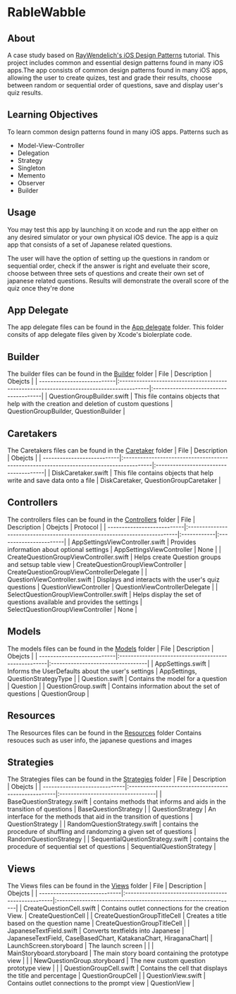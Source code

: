 # RableWabble

## About
A case study based on [RayWendelich's iOS Design Patterns](https://www.raywenderlich.com/books/design-patterns-by-tutorials/v3.0) tutorial. 
This project includes common and essential design patterns found in many iOS apps.The app consists of common design patterns found in many
iOS apps, allowing the user to create quizes, test and grade their results, choose between random or sequential order of questions, save and display
user's quiz results.

## Learning Objectives
To learn common design patterns found in many iOS apps. Patterns such as
* Model-View-Controller
* Delegation
* Strategy
* Singleton
* Memento
* Observer
* Builder

## Usage
You may test this app by launching it on xcode and run the app either on any desired simulator or your own physical iOS device.
The app is a quiz app that consists of a set of Japanese related questions. 

The user will have the option of setting up the questions in random or sequential order, 
check if the answer is right and eveluate their score, choose between three sets of questions and create their own set of japanese related questions.
Results will demonstrate the overall score of the quiz once they're done

## App Delegate
The app delegate files can be found in the [App delegate](https://github.com/GeorgeSolorio/RableWabble/tree/master/RableWabble/AppDelegate) folder.
This folder consits of app delegate files given by Xcode's biolerplate code. 

## Builder
The builder files can be found in the [Builder](https://github.com/GeorgeSolorio/RableWabble/tree/master/RableWabble/Builders) folder
| File                       | Description                                                                             | Obejcts                               |
| ---------------------------|:----------------------------------------------------------------------------------------|:--------------------------------------|
| QuestionGroupBuilder.swift | This file contains objects that help with the creation and deletion of custom questions | QuestionGroupBuilder, QuestionBuilder |

## Caretakers
The Caretakers files can be found in the [Caretaker](https://github.com/GeorgeSolorio/RableWabble/tree/master/RableWabble/Caretakers) folder
| File                       | Description                                                                             | Obejcts                               |
| ---------------------------|:----------------------------------------------------------------------------------------|:--------------------------------------|
| DiskCaretaker.swift        | This file contains objects that help write and save data onto a file                    | DiskCaretaker, QuestionGroupCaretaker |

## Controllers
The controllers files can be found in the [Controllers](https://github.com/GeorgeSolorio/RableWabble/tree/master/RableWabble/Controllers) folder
| File                       | Description                                                               | Obejcts     | Protocol               |
| ---------------------------|:--------------------------------------------------------------------------|:------------|:-----------------------|
| AppSettingsViewController.swift | Provides information about optional settings | AppSettingsViewController | None |
| CreateQuestionGroupViewController.swift | Helps create Question groups and setsup table view | CreateQuestionGroupViewController | CreateQuestionGroupViewControllerDelegate |
| QuestionViewController.swift | Displays and interacts with the user's quiz questions | QuestionViewController | QuestionViewControllerDelegate |
| SelectQuestionGroupViewController.swift | Helps display the set of questions available and provides the settings | SelectQuestionGroupViewController | None |

## Models
The models files can be found in the [Models](https://github.com/GeorgeSolorio/RableWabble/tree/master/RableWabble/Models) folder
| File                       | Description                                         | Obejcts                           |
| ---------------------------|:----------------------------------------------------|:----------------------------------|
| AppSettings.swift          |  Informs the UserDefaults about the user's settings | AppSettings, QuestionStrategyType |
| Question.swift             |  Contains the model for a question                  | Question                          |
| QuestionGroup.swift        |  Contains information about the set of questions    | QuestionGroup                     |

## Resources
The Resources files can be found in the [Resources](https://github.com/GeorgeSolorio/RableWabble/tree/master/RableWabble/Resources) folder
Contains resouces such as user info, the japanese questions and images

## Strategies
The Strategies files can be found in the [Strategies](https://github.com/GeorgeSolorio/RableWabble/tree/master/RableWabble/Strategies) folder
| File                         | Description                                         | Obejcts                           |
| -----------------------------|:----------------------------------------------------|:----------------------------------|
| BaseQuestionStrategy.swift   |  contains methods that informs and aids in the transition of questions     | BaseQuestionStrategy |
| QuestionStrategy             |  An interface for the methods that aid in the transition of questions  | QuestionStrategy |
| RandomQuestionStrategy.swift |  contains the procedure of shuffling and randomzing a given set of questions   | RandomQuestionStrategy |
| SequentialQuestionStrategy.swift | contains the procedure of sequential set of questions | SequentialQuestionStrategy |

## Views
The Views files can be found in the [Views](https://github.com/GeorgeSolorio/RableWabble/tree/master/RableWabble/Views) folder
| File                         | Description                                         | Obejcts                                                        |
| -----------------------------|:----------------------------------------------------|:---------------------------------------------------------------|
| CreateQuestionCell.swift     | Contains outlet connections for the creation View.  | CreateQuestionCell                                             |
| CreateQuestionGroupTitleCell | Creates a title based on the question name          | CreateQuestionGroupTitleCell                                   |
| JapaneseTextField.swift      | Converts textfields into Japanese                   | JapaneseTextField, CaseBasedChart, KatakanaChart, HiraganaChart|
| LaunchScreen.storyboard      | The launch screen                                   |                                                                |
| MainStoryboard.storyboard    | The main story board containing the prototype view  |                                                                |
| NewQuestionGroup.storyboard  | The new custom question prototype view              |                                                                |
| QuestionGroupCell.swift      | Contains the cell that displays the title and percentage | QuestionGroupCell                                         |
| QuestionView.swift           | Contains outlet connections to the prompt view      | QuestionView                                                   |
 
